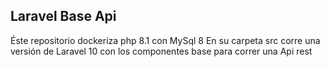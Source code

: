 ## Laravel Base Api
Éste repositorio dockeriza php 8.1 con MySql 8
En su carpeta src corre una versión de Laravel 10 con los componentes base para correr una Api rest
